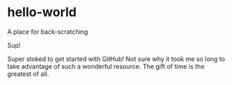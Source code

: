 # hello-world
A place for back-scratching

Sup!

Super stoked to get started with GitHub! Not sure why it took me so long to take advantage of such a wonderful resource.
The gift of time is the greatest of all.
